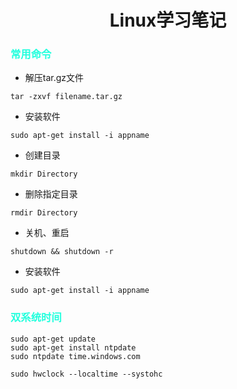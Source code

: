 # <center>Linux学习笔记</center>
### <font color='#22ffdd'>常用命令</font>
* 解压tar.gz文件
```
tar -zxvf filename.tar.gz
```
* 安装软件
```
sudo apt-get install -i appname
```
* 创建目录
```
mkdir Directory
```
* 删除指定目录
```
rmdir Directory
```
* 关机、重启
```
shutdown && shutdown -r
```
* 安装软件
```
sudo apt-get install -i appname
```
### <font color='#22ffdd'>双系统时间</font>
```
sudo apt-get update
sudo apt-get install ntpdate
sudo ntpdate time.windows.com

sudo hwclock --localtime --systohc
```